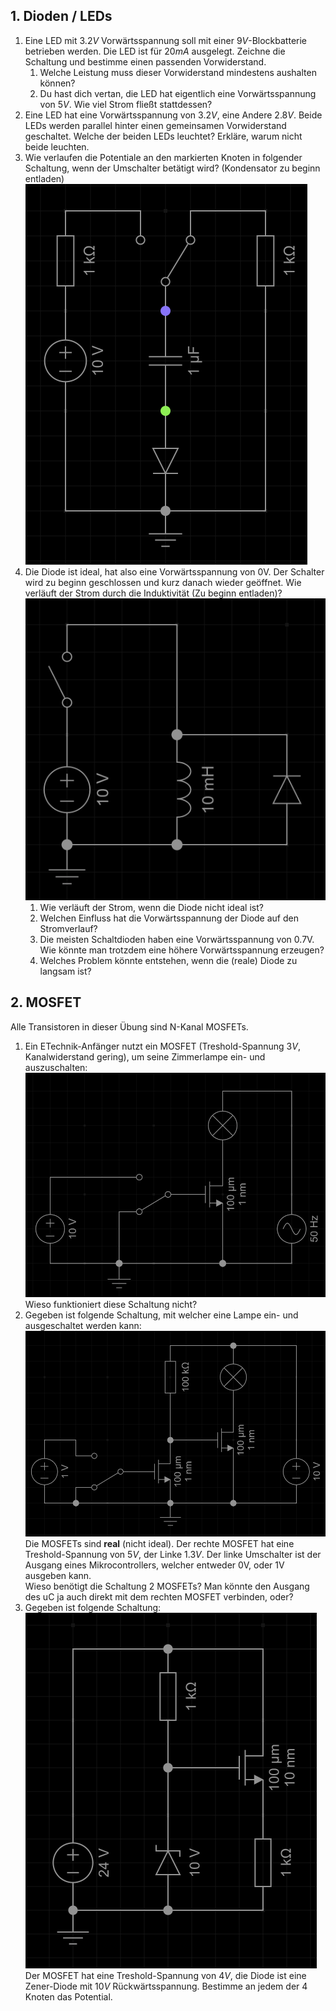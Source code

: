 

## 1. Dioden / LEDs
1. Eine LED mit $3.2V$ Vorwärtsspannung soll mit einer $9V$-Blockbatterie betrieben werden. Die LED ist für $20mA$ ausgelegt. Zeichne die Schaltung und bestimme einen passenden Vorwiderstand.
   1. Welche Leistung muss dieser Vorwiderstand mindestens aushalten können?
   2. Du hast dich vertan, die LED hat eigentlich eine Vorwärtsspannung von $5V$. Wie viel Strom fließt stattdessen?
2. Eine LED hat eine Vorwärtsspannung von $3.2V$, eine Andere $2.8V$. Beide LEDs werden parallel hinter einen gemeinsamen Vorwiderstand geschaltet. Welche der beiden LEDs leuchtet? Erkläre, warum nicht beide leuchten.
3. Wie verlaufen die Potentiale an den markierten Knoten in folgender Schaltung, wenn der Umschalter betätigt wird? (Kondensator zu beginn entladen)\
![](../assets/images/2025-08-03-12-35-59.png)
4. Die Diode ist ideal, hat also eine Vorwärtsspannung von 0V. Der Schalter wird zu beginn geschlossen und kurz danach wieder geöffnet. Wie verläuft der Strom durch die Induktivität (Zu beginn entladen)?\
![](../assets/images/2025-08-13-11-15-42.png)
   1. Wie verläuft der Strom, wenn die Diode nicht ideal ist?
   2. Welchen Einfluss hat die Vorwärtsspannung der Diode auf den Stromverlauf?
   3. Die meisten Schaltdioden haben eine Vorwärtsspannung von 0.7V. Wie könnte man trotzdem eine höhere Vorwärtsspannung erzeugen?
   4. Welches Problem könnte entstehen, wenn die (reale) Diode zu langsam ist?

## 2. MOSFET

Alle Transistoren in dieser Übung sind N-Kanal MOSFETs.

1. Ein ETechnik-Anfänger nutzt ein MOSFET (Treshold-Spannung $3V$, Kanalwiderstand gering), um seine Zimmerlampe ein- und auszuschalten:\
![](../assets/images/2025-08-20-11-03-04.png)\
Wieso funktioniert diese Schaltung nicht?
2. Gegeben ist folgende Schaltung, mit welcher eine Lampe ein- und ausgeschaltet werden kann:\
![](../assets/images/2025-08-20-10-53-09.png)\
Die MOSFETs sind **real** (nicht ideal). Der rechte MOSFET hat eine Treshold-Spannung von $5V$, der Linke $1.3V$.
Der linke Umschalter ist der Ausgang eines Mikrocontrollers, welcher entweder 0V, oder 1V ausgeben kann.\
Wieso benötigt die Schaltung 2 MOSFETs? Man könnte den Ausgang des uC ja auch direkt mit dem rechten MOSFET verbinden, oder?
3. Gegeben ist folgende Schaltung:\
![](../assets/images/2025-08-17-19-05-04.png)\
Der MOSFET hat eine Treshold-Spannung von $4V$, die Diode ist eine Zener-Diode mit $10V$ Rückwärtsspannung. Bestimme an jedem der 4 Knoten das Potential.
